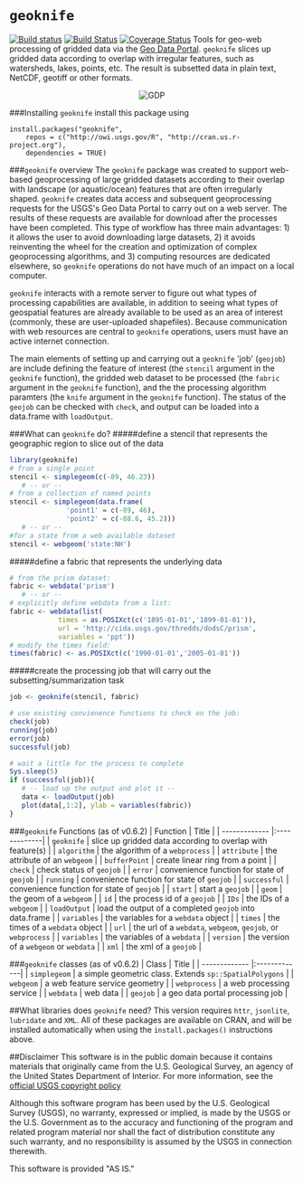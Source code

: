 `geoknife`
=====
[![Build status](https://ci.appveyor.com/api/projects/status/0iacmg82mp50426o/branch/master)](https://ci.appveyor.com/project/jread-usgs/geoknife/branch/master)
[![Build Status](https://travis-ci.org/USGS-R/geoknife.svg)](https://travis-ci.org/USGS-R/geoknife)
[![Coverage Status](https://coveralls.io/repos/USGS-R/geoknife/badge.svg)](https://coveralls.io/r/USGS-R/geoknife)
Tools for geo-web processing of gridded data via the [Geo Data Portal](http://cida.usgs.gov/gdp/ "Geo Data Portal"). `geoknife` slices up gridded data according to overlap with irregular features, such as watersheds, lakes, points, etc. The result is subsetted data in plain text, NetCDF, geotiff or other formats.
<p align="center">
  <img src="http://usgs-r.github.io/images/geoknife.png" alt="GDP" align="center">
</p>



###Installing `geoknife`
install this package using

	install.packages("geoknife", 
        repos = c("http://owi.usgs.gov/R", "http://cran.us.r-project.org"),
        dependencies = TRUE)

###`geoknife` overview
The `geoknife` package was created to support web-based geoprocessing of large gridded datasets according to their overlap with landscape (or aquatic/ocean) features that are often irregularly shaped. `geoknife` creates data access and subsequent geoprocessing requests for the USGS's Geo Data Portal to carry out on a web server. The results of these requests are available for download after the processes have been completed. This type of workflow has three main advantages: 1) it allows the user to avoid downloading large datasets, 2) it avoids reinventing the wheel for the creation and optimization of complex geoprocessing algorithms, and 3) computing resources are dedicated elsewhere, so `geoknife` operations do not have much of an impact on a local computer. 

`geoknife` interacts with a remote server to figure out what types of processing capabilities are available, in addition to seeing what types of geospatial features are already available to be used as an area of interest (commonly, these are user-uploaded shapefiles). Because communication with web resources are central to `geoknife` operations, users must have an active internet connection. 

The main elements of setting up and carrying out a `geoknife` 'job' (`geojob`) are include defining the feature of interest (the `stencil` argument in the `geoknife` function), the gridded web dataset to be processed (the `fabric` argument in the `geoknife` function), and the the processing algorithm paramters (the `knife` argument in the `geoknife` function). The status of the `geojob` can be checked with `check`, and output can be loaded into a data.frame with `loadOutput`. 

###What can `geoknife` do?
#####define a stencil that represents the geographic region to slice out of the data
```R
library(geoknife)
# from a single point
stencil <- simplegeom(c(-89, 46.23))
   # -- or --
# from a collection of named points
stencil <- simplegeom(data.frame(
              'point1' = c(-89, 46), 
              'point2' = c(-88.6, 45.2)))
   # -- or --
#for a state from a web available dataset
stencil <- webgeom('state:NH')
```
#####define a fabric that represents the underlying data
```R
# from the prism dataset:
fabric <- webdata('prism')
   # -- or --
# explicitly define webdata from a list:
fabric <- webdata(list(
            times = as.POSIXct(c('1895-01-01','1899-01-01')),
            url = 'http://cida.usgs.gov/thredds/dodsC/prism',
            variables = 'ppt'))
# modify the times field:
times(fabric) <- as.POSIXct(c('1990-01-01','2005-01-01'))
```
#####create the processing job that will carry out the subsetting/summarization task
```R
job <- geoknife(stencil, fabric)

# use existing convienence functions to check on the job:
check(job)
running(job)
error(job)
successful(job)

# wait a little for the process to complete
Sys.sleep(5)
if (successful(job)){
   # -- load up the output and plot it --
   data <- loadOutput(job)
   plot(data[,1:2], ylab = variables(fabric))
}
```

###`geoknife` Functions (as of v0.6.2)
| Function       | Title           |
| ------------- |:-------------|
| `geoknife` | slice up gridded data according to overlap with feature(s) |
| `algorithm` | the algorithm of a `webprocess` |
| `attribute` | the attribute of an `webgeom` |
| `bufferPoint` | create linear ring from a point |
| `check` | check status of `geojob` |
| `error` | convenience  function for state of `geojob` |
| `running` | convenience  function for state of `geojob` |
| `successful` | convenience  function for state of `geojob` |
| `start` | start a `geojob` |
| `geom` | the geom of a `webgeom` | 
| `id` | the process id of a `geojob` |
| `IDs` | the IDs of a `webgeom` | 
| `loadOutput` | load the output of a completed `geojob` into data.frame |
| `variables` | the variables for a `webdata` object |
| `times` | the times of a `webdata` object |
| `url` | the url of a `webdata`, `webgeom`, `geojob`, or `webprocess` |
| `variables` | the variables of a `webdata` |
| `version` | the version of a `webgeom` or `webdata` |
| `xml` | the xml of a `geojob` |

###`geoknife` classes (as of v0.6.2)
| Class       | Title           |
| ------------- |:-------------|
| `simplegeom` | a simple geometric class. Extends `sp::SpatialPolygons` |
| `webgeom` | a web feature service geometry |
| `webprocess` | a web processing service |
| `webdata` | web data |
| `geojob` | a geo data portal processing job |

##What libraries does `geoknife` need?
This version requires `httr`, `jsonlite`, `lubridate` and `XML`. All of these packages are available on CRAN, and will be installed automatically when using the `install.packages()` instructions above.

##Disclaimer
This software is in the public domain because it contains materials that originally came from the U.S. Geological Survey, an agency of the United States Department of Interior. For more information, see the [official USGS copyright policy](http://www.usgs.gov/visual-id/credit_usgs.html#copyright/ "official USGS copyright policy")

Although this software program has been used by the U.S. Geological Survey (USGS), no warranty, expressed or implied, is made by the USGS or the U.S. Government as to the accuracy and functioning of the program and related program material nor shall the fact of distribution constitute any such warranty, and no responsibility is assumed by the USGS in connection therewith.

This software is provided "AS IS."
